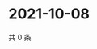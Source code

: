 # 2021-10-08

共 0 条

<!-- BEGIN WEIBO -->
<!-- 最后更新时间 Fri Oct 08 2021 01:13:14 GMT+0800 (China Standard Time) -->

<!-- END WEIBO -->
